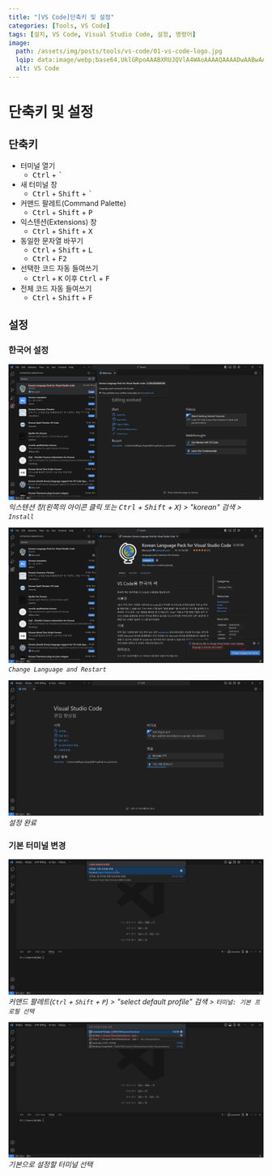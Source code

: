 ```yaml
---
title: "[VS Code]단축키 및 설정"
categories: [Tools, VS Code]
tags: [설치, VS Code, Visual Studio Code, 설정, 명령어]
image:
  path: /assets/img/posts/tools/vs-code/01-vs-code-logo.jpg
  lqip: data:image/webp;base64,UklGRpoAAABXRUJQVlA4WAoAAAAQAAAADwAABwAAQUxQSDIAAAARL0AmbZurmr57yyIiqE8oiG0bejIYEQTgqiDA9vqnsUSI6H+oAERp2HZ65qP/VIAWAFZQOCBCAAAA8AEAnQEqEAAIAAVAfCWkAALp8sF8rgRgAP7o9FDvMCkMde9PK7euH5M1m6VWoDXf2FkP3BqV0ZYbO6NA/VFIAAAA
  alt: VS Code
---
```


# 단축키 및 설정

## 단축키

- 터미널 열기
	+ <kbd>Ctrl</kbd> + <kbd>`</kbd>
- 새 터미널 창
	+ <kbd>Ctrl</kbd> + <kbd>Shift</kbd> + <kbd>`</kbd>
- 커맨드 팔레트(Command Palette)
	+ <kbd>Ctrl</kbd> + <kbd>Shift</kbd> + <kbd>P</kbd>
- 익스텐션(Extensions) 창
	+ <kbd>Ctrl</kbd> + <kbd>Shift</kbd> + <kbd>X</kbd>
- 동일한 문자열 바꾸기
	+ <kbd>Ctrl</kbd> + <kbd>Shift</kbd> + <kbd>L</kbd>
	+ <kbd>Ctrl</kbd> + <kbd>F2</kbd>
- 선택한 코드 자동 들여쓰기
	+ <kbd>Ctrl</kbd> + <kbd>K</kbd> 이후 <kbd>Ctrl</kbd> + <kbd>F</kbd>
- 전체 코드 자동 들여쓰기
	+ <kbd>Ctrl</kbd> + <kbd>Shift</kbd> + <kbd>F</kbd>

## 설정

### 한국어 설정

![set-in-korean(1)](/assets/img/posts/tools/vs-code/shortcut-keys-and-settings/set-in-korean(1).jpg)
*익스텐션 창(왼쪽의 아이콘 클릭 또는 <kbd>Ctrl</kbd> + <kbd>Shift</kbd> + <kbd>X</kbd>) > "korean" 검색 > `Install`*

![set-in-korean(2)](/assets/img/posts/tools/vs-code/shortcut-keys-and-settings/set-in-korean(2).jpg)
*`Change Language and Restart`*

![set-in-korean(3)](/assets/img/posts/tools/vs-code/shortcut-keys-and-settings/set-in-korean(3).jpg)
*설정 완료*

### 기본 터미널 변경

![change-default-terminal(1)](/assets/img/posts/tools/vs-code/shortcut-keys-and-settings/change-default-terminal(1).jpg)
*커맨드 팔레트(`Ctrl` + `Shift` + `P`) > "select default profile" 검색 > `터미널: 기본 프로필 선택`*

![change-default-terminal(2)](/assets/img/posts/tools/vs-code/shortcut-keys-and-settings/change-default-terminal(2).jpg)
*기본으로 설정할 터미널 선택*
